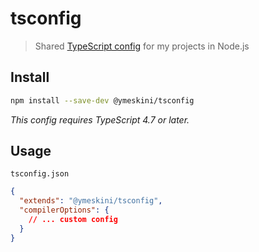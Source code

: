 # tsconfig

> Shared [TypeScript config](https://www.typescriptlang.org/docs/handbook/tsconfig-json.html) for my projects in Node.js

## Install

```sh
npm install --save-dev @ymeskini/tsconfig
```

*This config requires TypeScript 4.7 or later.*

## Usage

`tsconfig.json`

```json
{
  "extends": "@ymeskini/tsconfig",
  "compilerOptions": {
    // ... custom config
  }
}
```
